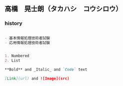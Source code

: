 ## 高橋　晃士朗（タカハシ　コウシロウ）


### history



```markdown

- 基本情報処理技術者試験
- 応用情報処理技術者試験


1. Numbered
2. List

**Bold** and _Italic_ and `Code` text

[Link](url) and ![Image](src)
```
